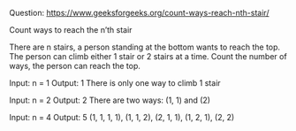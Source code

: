 Question: https://www.geeksforgeeks.org/count-ways-reach-nth-stair/

Count ways to reach the n’th stair

There are n stairs, a person standing at the bottom wants to reach the top. The person can climb either 1 stair or 2 stairs at a time. Count the number of ways, the person can reach the top.

Input: n = 1
Output: 1
There is only one way to climb 1 stair

Input: n = 2
Output: 2
There are two ways: (1, 1) and (2)

Input: n = 4
Output: 5
(1, 1, 1, 1), (1, 1, 2), (2, 1, 1), (1, 2, 1), (2, 2)

